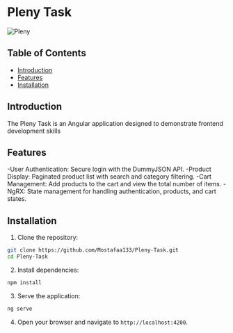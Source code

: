 # Pleny Task

![Pleny]([https://media.licdn.com/dms/image/D4D0BAQHKeISUPckHSQ/company-logo_200_200/0/1686233842354/maids_cc_logo?e=2147483647&v=beta&t=-rkWgFVLSA5i7g-oWDyhaZrdHfLFcTC4IB_9CLG76_Q](https://media.licdn.com/dms/image/D560BAQFbGOR6N882FQ/company-logo_200_200/0/1681199731700/qurba_io_logo?e=2147483647&v=beta&t=FP4EzPsAVN22cgq_Hc2di5ieGCtK39SztfUKqQU8j7k))

## Table of Contents
- [Introduction](#introduction)
- [Features](#features)
- [Installation](#installation)

## Introduction
The Pleny Task is an Angular application designed to demonstrate frontend development skills

## Features
-User Authentication: Secure login with the DummyJSON API.
-Product Display: Paginated product list with search and category filtering.
-Cart Management: Add products to the cart and view the total number of items.
-NgRX: State management for handling authentication, products, and cart states.

## Installation
1. Clone the repository:
```bash
git clone https://github.com/Mostafaa133/Pleny-Task.git
cd Pleny-Task
```
2. Install dependencies:
```bash
npm install
```
3. Serve the application:
```bash
ng serve
```
4. Open your browser and navigate to `http://localhost:4200`.
